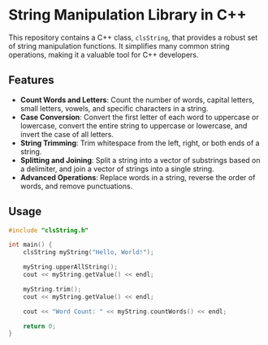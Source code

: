 # String Manipulation Library in C++

This repository contains a C++ class, `clsString`, that provides a robust set of string manipulation functions. It simplifies many common string operations, making it a valuable tool for C++ developers.

## Features

- **Count Words and Letters**: Count the number of words, capital letters, small letters, vowels, and specific characters in a string.
- **Case Conversion**: Convert the first letter of each word to uppercase or lowercase, convert the entire string to uppercase or lowercase, and invert the case of all letters.
- **String Trimming**: Trim whitespace from the left, right, or both ends of a string.
- **Splitting and Joining**: Split a string into a vector of substrings based on a delimiter, and join a vector of strings into a single string.
- **Advanced Operations**: Replace words in a string, reverse the order of words, and remove punctuations.

## Usage

```cpp
#include "clsString.h"

int main() {
    clsString myString("Hello, World!");

    myString.upperAllString();
    cout << myString.getValue() << endl;

    myString.trim();
    cout << myString.getValue() << endl;

    cout << "Word Count: " << myString.countWords() << endl;

    return 0;
}
